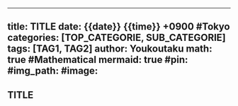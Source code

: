
---
title: TITLE
date: {{date}} {{time}} +0900 #Tokyo
categories: [TOP_CATEGORIE, SUB_CATEGORIE]
tags: [TAG1, TAG2]
author: Youkoutaku
math: true #Mathematical
mermaid: true
#pin: 
#img_path: 
#image:
---

## TITLE
